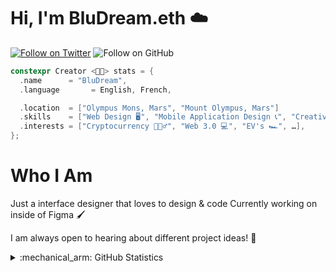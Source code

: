 # Hi, I'm BluDream.eth :cloud:

[![Follow on Twitter](https://img.shields.io/twitter/follow/Bludream_eth?color=1DA1F2&label=Follow%20on%20Twitter&logo=twitter&style=for-the-badge)](https://twitter.com/intent/follow?original_referer=https%3A%2F%2Fgithub.com%2Fbludream-eth&screen_name=Bludream.eth)
![Follow on GitHub](https://img.shields.io/github/followers/bludream-eth?color=181717&label=Follow%20on%20GitHub&logo=Github&style=for-the-badge)

```cpp
constexpr Creator <🧙🏾> stats = {
  .name      = "BluDream",
  .language       = English, French,

  .location  = ["Olympus Mons, Mars", "Mount Olympus, Mars"]
  .skills    = ["Web Design 🖥️", "Mobile Application Design 📞", "Creative Direction 🎨", …],
  .interests = ["Cryptocurrency 🚶🏾‍♂️", "Web 3.0 💻", "EV's 🏎️", …],
};
```
# Who I Am
Just a interface designer that loves to design & code
Currently working on inside of Figma :paintbrush:

I am always open to hearing about different project ideas! :speech_balloon:

<details>
  <summary> :mechanical_arm: GitHub Statistics </summary>

  <br/>
  <img align="left" alt="Bludream' GitHub ranking/ statistics" src="https://github-readme-stats.vercel.app/api?count_private=true&hide=contribs,issues,prs&include_all_commits&custom_title=Statistics&locale=en&show_icons=true&theme=dark&username=bludream-eth"/>
  <br clear="all"/>
</details>
